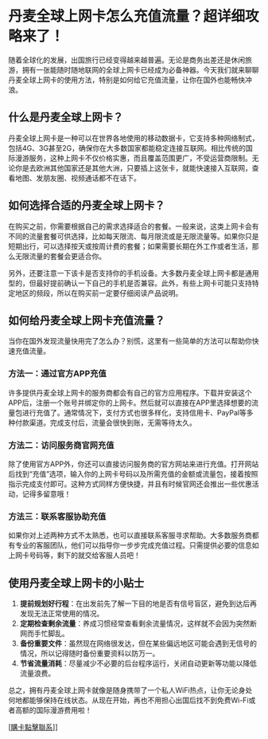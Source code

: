 # 丹麦全球上网卡怎么充值流量？超详细攻略来了！

随着全球化的发展，出国旅行已经变得越来越普遍。无论是商务出差还是休闲旅游，拥有一张能随时随地联网的全球上网卡已经成为必备神器。今天我们就来聊聊丹麦全球上网卡的使用方法，特别是如何给它充值流量，让你在国外也能畅快冲浪。

## 什么是丹麦全球上网卡？

丹麦全球上网卡是一种可以在世界各地使用的移动数据卡，它支持多种网络制式，包括4G、3G甚至2G，确保你在大多数国家都能稳定连接互联网。相比传统的国际漫游服务，这种上网卡不仅价格实惠，而且覆盖范围更广，不受运营商限制。无论你是去欧洲其他国家还是其他大洲，只要插上这张卡，就能快速接入互联网，查看地图、发朋友圈、视频通话都不在话下。

## 如何选择合适的丹麦全球上网卡？

在购买之前，你需要根据自己的需求选择适合的套餐。一般来说，这类上网卡会有不同的流量套餐可供选择，比如每天限流、每月限流或是无限流量等。如果你只是短期出行，可以选择按天或按周计费的套餐；如果需要长期在外工作或者生活，那么无限流量的套餐会更适合你。

另外，还要注意一下该卡是否支持你的手机设备。大多数丹麦全球上网卡都是通用型的，但最好提前确认一下自己的手机是否兼容。此外，有些上网卡可能只支持特定地区的频段，所以在购买前一定要仔细阅读产品说明。

## 如何给丹麦全球上网卡充值流量？

当你在国外发现流量快用完了怎么办？别慌，这里有一些简单的方法可以帮助你快速充值流量。

### 方法一：通过官方APP充值

许多提供丹麦全球上网卡的服务商都会有自己的官方应用程序。下载并安装这个APP后，注册一个账号并绑定你的上网卡。然后就可以直接在APP里选择想要的流量包进行充值了。通常情况下，支付方式也很多样化，支持信用卡、PayPal等多种付款渠道。完成支付后，流量会很快到账，无需等待太久。

### 方法二：访问服务商官网充值

除了使用官方APP外，你还可以直接访问服务商的官方网站来进行充值。打开网站后找到“充值”选项，输入你的上网卡号码以及所需充值的金额或流量包，接着按照指示完成支付即可。这种方式同样方便快捷，并且有时候官网还会推出一些优惠活动，记得多留意哦！

### 方法三：联系客服协助充值

如果你对上述两种方式不太熟悉，也可以直接联系客服寻求帮助。大多数服务商都有专业的客服团队，他们可以指导你一步步完成充值过程。只需提供必要的信息如上网卡号码等，剩下的就交给客服人员吧！

## 使用丹麦全球上网卡的小贴士

1. **提前规划好行程**：在出发前先了解一下目的地是否有信号盲区，避免到达后再发现无法正常使用的情况。
2. **定期检查剩余流量**：养成习惯经常查看剩余流量情况，这样就不会因为突然断网而手忙脚乱。
3. **备份重要文件**：虽然现在网络很发达，但在某些偏远地区可能会遇到无信号的情况，所以记得随时备份重要资料以防万一。
4. **节省流量消耗**：尽量减少不必要的后台程序运行，关闭自动更新等功能以降低流量浪费。

总之，拥有丹麦全球上网卡就像是随身携带了一个私人WiFi热点，让你无论身处何地都能够保持在线状态。从现在开始，再也不用担心出国后找不到免费Wi-Fi或者高额的国际漫游费用啦！

[[購卡點擊聯系](https://t.me/s/esim1088)]]